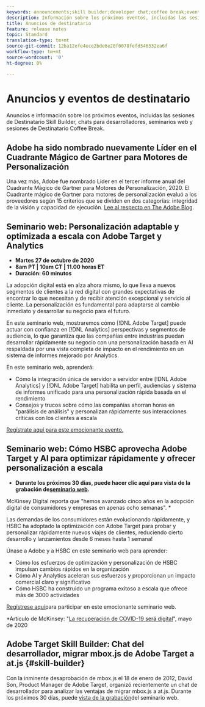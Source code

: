 ```yaml
---
keywords: announcements;skill builder;developer chat;coffee break;events
description: Información sobre los próximos eventos, incluidas las sesiones de Destinatario Skill Builder, charlas para desarrolladores, seminarios web y sesiones de Destinatario Coffee Break.
title: Anuncios de destinatario
feature: release notes
topic: Standard
translation-type: tm+mt
source-git-commit: 12ba12efe4ece2bde6e20f0078fefd346332ea6f
workflow-type: tm+mt
source-wordcount: '0'
ht-degree: 0%

---
```



# Anuncios y eventos de destinatario

Anuncios e información sobre los próximos eventos, incluidas las sesiones de Destinatario Skill Builder, chats para desarrolladores, seminarios web y sesiones de Destinatario Coffee Break.

## Adobe ha sido nombrado nuevamente Líder en el Cuadrante Mágico de Gartner para Motores de Personalización

Una vez más, Adobe fue nombrado Líder en el tercer informe anual del Cuadrante Mágico de Gartner para Motores de Personalización, 2020. El Cuadrante mágico de Gartner para motores de personalización evaluó a los proveedores según 15 criterios que se dividen en dos categorías: integridad de la visión y capacidad de ejecución. [Lee al respecto en The Adobe Blog](https://theblog.adobe.com/adobe-again-named-leader-in-gartner-magic-quadrant-for-personalization-engines/).

## Seminario web: Personalización adaptable y optimizada a escala con Adobe Target y Analytics

* **Martes 27 de octubre de 2020**
* **8am PT | 10am CT | 11.00 horas ET**
* **Duración: 60 minutos**

La adopción digital está en alza ahora mismo, lo que lleva a nuevos segmentos de clientes a la red digital con grandes expectativas de encontrar lo que necesitan y de recibir atención excepcional y servicio al cliente. La personalización es fundamental para adaptarse al cambio inmediato y desarrollar su negocio para el futuro.

En este seminario web, mostraremos cómo [!DNL Adobe Target] puede actuar con confianza en [!DNL Analytics] perspectivas y segmentos de audiencia, lo que garantiza que las compañías entre industrias puedan desarrollar rápidamente su negocio con una personalización basada en AI respaldada por una vista completa de impacto en el rendimiento en un sistema de informes mejorado por Analytics.

En este seminario web, aprenderá:

* Cómo la integración única de servidor a servidor entre [!DNL Adobe Analytics] y [!DNL Adobe Target] habilita un perfil, audiencias y sistema de informes unificado para una personalización rápida basada en el rendimiento
* Consejos y trucos sobre cómo las compañías ahorran horas en &quot;parálisis de análisis&quot; y personalizan rápidamente sus interacciones críticas con los clientes a escala

[Regístrate aquí para este emocionante evento.](https://www.adobeeventsonline.com/Webinar/2020/PersonalizationScale/invite.html)

## Seminario web: Cómo HSBC aprovecha Adobe Target y AI para optimizar rápidamente y ofrecer personalización a escala

* **Durante los próximos 30 días, puede hacer clic aquí para vista de la grabación de[seminario web](https://seminars.adobeconnect.com/ps4ozlg7qfdy/?proto=true).**

McKinsey Digital reporta que &quot;hemos avanzado cinco años en la adopción digital de consumidores y empresas en apenas ocho semanas&quot;. *

Las demandas de los consumidores están evolucionando rápidamente, y HSBC ha adoptado la optimización con Adobe Target para probar y personalizar rápidamente nuevos viajes de clientes, reduciendo cierto desarrollo y lanzamientos desde 6 meses hasta 1 semana!

Únase a Adobe y a HSBC en este seminario web para aprender:

* Cómo los esfuerzos de optimización y personalización de HSBC impulsan cambios rápidos en la organización
* Cómo AI y Analytics aceleran sus esfuerzos y proporcionan un impacto comercial claro y significativo
* Cómo HSBC ha construido un programa exitoso a escala que ofrece más de 3000 actividades

[Regístrese aquí](https://hsbc-targetai.experienceleague.adobeevents.com/)para participar en este emocionante seminario web.

*Artículo de McKinsey: &quot;[La recuperación de COVID-19 será digital](https://www.mckinsey.com/business-functions/mckinsey-digital/our-insights/the-covid-19-recovery-will-be-digital-a-plan-for-the-first-90-days#)&quot;, mayo de 2020

## Adobe Target Skill Builder: Chat del desarrollador, migrar mbox.js de Adobe Target a at.js {#skill-builder}

Con la inminente desaprobación de mbox.js el 18 de enero de 2012, David Son, Product Manager de Adobe Target, organizó recientemente un chat de desarrollador para analizar las ventajas de migrar mbox.js a at.js. Durante los próximos 30 días, puede [vista de la grabación](https://seminars.adobeconnect.com/ptdo6mfo6qn6/?proto=true)del seminario web.